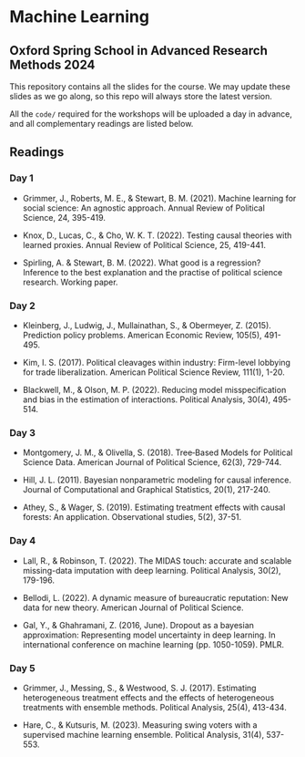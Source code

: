 # Machine Learning

## Oxford Spring School in Advanced Research Methods 2024

This repository contains all the slides for the course. We may update these slides as we go along, so this repo will always store the latest version. 

All the `code/` required for the workshops will be uploaded a day in advance, and all complementary readings are listed below.

## Readings

### Day 1

* Grimmer, J., Roberts, M. E., & Stewart, B. M. (2021). Machine learning for social science: An agnostic approach. Annual Review of Political Science, 24, 395-419. 

* Knox, D., Lucas, C., & Cho, W. K. T. (2022). Testing causal theories with learned proxies. Annual Review of Political Science, 25, 419-441. 

* Spirling, A. & Stewart, B. M. (2022). What good is a regression? Inference to the best explanation and the practise of political science research. Working paper. 

### Day 2

* Kleinberg, J., Ludwig, J., Mullainathan, S., & Obermeyer, Z. (2015). Prediction policy problems. American Economic Review, 105(5), 491-495. 

* Kim, I. S. (2017). Political cleavages within industry: Firm-level lobbying for trade liberalization. American Political Science Review, 111(1), 1-20. 

* Blackwell, M., & Olson, M. P. (2022). Reducing model misspecification and bias in the estimation of interactions. Political Analysis, 30(4), 495-514. 

### Day 3

* Montgomery, J. M., & Olivella, S. (2018). Tree‐Based Models for Political Science Data. American Journal of Political Science, 62(3), 729-744. 

* Hill, J. L. (2011). Bayesian nonparametric modeling for causal inference. Journal of Computational and Graphical Statistics, 20(1), 217-240. 

* Athey, S., & Wager, S. (2019). Estimating treatment effects with causal forests: An application. Observational studies, 5(2), 37-51. 

### Day 4

* Lall, R., & Robinson, T. (2022). The MIDAS touch: accurate and scalable missing-data imputation with deep learning. Political Analysis, 30(2), 179-196. 

* Bellodi, L. (2022). A dynamic measure of bureaucratic reputation: New data for new theory. American Journal of Political Science. 

* Gal, Y., & Ghahramani, Z. (2016, June). Dropout as a bayesian approximation: Representing model uncertainty in deep learning. In international conference on machine learning (pp. 1050-1059). PMLR. 

### Day 5

* Grimmer, J., Messing, S., & Westwood, S. J. (2017). Estimating heterogeneous treatment effects and the effects of heterogeneous treatments with ensemble methods. Political Analysis, 25(4), 413-434. 

* Hare, C., & Kutsuris, M. (2023). Measuring swing voters with a supervised machine learning ensemble. Political Analysis, 31(4), 537-553. 